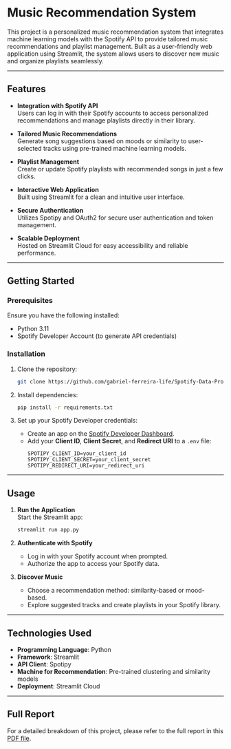 
# Music Recommendation System

This project is a personalized music recommendation system that integrates machine learning models with the Spotify API to provide tailored music recommendations and playlist management. Built as a user-friendly web application using Streamlit, the system allows users to discover new music and organize playlists seamlessly.

---

## Features

- **Integration with Spotify API**  
  Users can log in with their Spotify accounts to access personalized recommendations and manage playlists directly in their library.

- **Tailored Music Recommendations**  
  Generate song suggestions based on moods or similarity to user-selected tracks using pre-trained machine learning models.

- **Playlist Management**  
  Create or update Spotify playlists with recommended songs in just a few clicks.

- **Interactive Web Application**  
  Built using Streamlit for a clean and intuitive user interface.

- **Secure Authentication**  
  Utilizes Spotipy and OAuth2 for secure user authentication and token management.

- **Scalable Deployment**  
  Hosted on Streamlit Cloud for easy accessibility and reliable performance.

---

## Getting Started

### Prerequisites

Ensure you have the following installed:
- Python 3.11
- Spotify Developer Account (to generate API credentials)

### Installation

1. Clone the repository:
   ```bash
   git clone https://github.com/gabriel-ferreira-life/Spotify-Data-Project.git
   ```

2. Install dependencies:
   ```bash
   pip install -r requirements.txt
   ```

3. Set up your Spotify Developer credentials:
   - Create an app on the [Spotify Developer Dashboard](https://developer.spotify.com/dashboard/).
   - Add your **Client ID**, **Client Secret**, and **Redirect URI** to a `.env` file:
     ```
     SPOTIPY_CLIENT_ID=your_client_id
     SPOTIPY_CLIENT_SECRET=your_client_secret
     SPOTIPY_REDIRECT_URI=your_redirect_uri
     ```

---

## Usage

1. **Run the Application**  
   Start the Streamlit app:
   ```bash
   streamlit run app.py
   ```

2. **Authenticate with Spotify**  
   - Log in with your Spotify account when prompted.
   - Authorize the app to access your Spotify data.

3. **Discover Music**  
   - Choose a recommendation method: similarity-based or mood-based.
   - Explore suggested tracks and create playlists in your Spotify library.

---

## Technologies Used

- **Programming Language**: Python
- **Framework**: Streamlit
- **API Client**: Spotipy
- **Machine for Recommendation**: Pre-trained clustering and similarity models
- **Deployment**: Streamlit Cloud

---

## Full Report

For a detailed breakdown of this project, please refer to the full report in this [PDF file](Report/SimplyFy_Report.pdf).